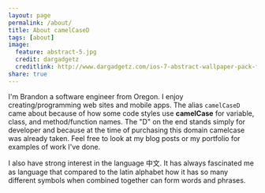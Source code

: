 ```yaml
---
layout: page
permalink: /about/
title: About camelCaseD
tags: [about]
image:
  feature: abstract-5.jpg
  credit: dargadgetz
  creditlink: http://www.dargadgetz.com/ios-7-abstract-wallpaper-pack-for-iphone-5-and-ipod-touch-retina/
share: true
---
```


I'm Brandon a software engineer from Oregon. I enjoy creating/programming web sites and mobile apps. The alias `camelCaseD` came about because of how some code styles use **camelCase** for variable, class, and method/function names. The "D" on the end stands simply for developer and because at the time of purchasing this domain camelcase was already taken. Feel free to look at my blog posts or my portfolio for examples of work I've done.

I also have strong interest in the language 中文. It has always fascinated me as language that compared to the latin alphabet how it has so many different symbols when combined together can form words and phrases.
